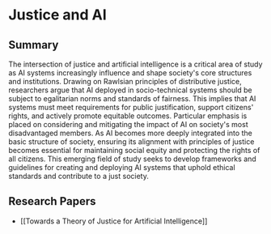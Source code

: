 # Justice and AI

## Summary
 The intersection of justice and artificial intelligence is a critical area of study as AI systems increasingly influence and shape society's core structures and institutions. Drawing on Rawlsian principles of distributive justice, researchers argue that AI deployed in socio-technical systems should be subject to egalitarian norms and standards of fairness. This implies that AI systems must meet requirements for public justification, support citizens' rights, and actively promote equitable outcomes. Particular emphasis is placed on considering and mitigating the impact of AI on society's most disadvantaged members. As AI becomes more deeply integrated into the basic structure of society, ensuring its alignment with principles of justice becomes essential for maintaining social equity and protecting the rights of all citizens. This emerging field of study seeks to develop frameworks and guidelines for creating and deploying AI systems that uphold ethical standards and contribute to a just society.
## Research Papers

- [[Towards a Theory of Justice for Artificial Intelligence]]
